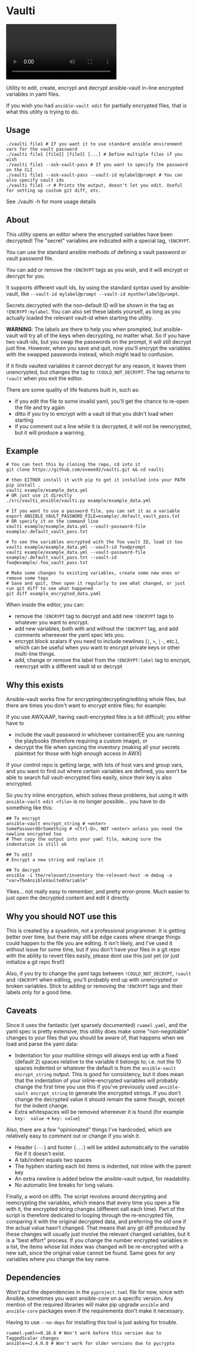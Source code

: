 # Vaulti

<video src='https://github.com/oveee92/vaulti/blob/5a6ca62f3ac5caf10d0c6707d74f486a4df459c5/docs/simpleusecase.mp4'></video>

Utility to edit, create, encrypt and decrypt ansible-vault in-line encrypted variables in yaml files.

If you wish you had `ansible-vault edit` for partially encrypted files, that is what this utility is trying to do.

## Usage

```shell
./vaulti file1 # If you want it to use standard ansible environment vars for the vault password
./vaulti file1 [file2] [file3] [...] # Define multiple files if you wish
./vaulti file1 --ask-vault-pass # If you want to specify the password on the CLI
./vaulti file1 --ask-vault-pass --vault-id mylabel@prompt # You can also specify vault ids
./vaulti file1 -r # Prints the output, doesn't let you edit. Useful for setting up custom git diff, etc.
```

See ./vaulti -h for more usage details

## About

This utility opens an editor where the encrypted variables have been decrypted!
The "secret" variables are indicated with a special tag, `!ENCRYPT`.

You can use the standard ansible methods of defining a vault password or vault password file.

You can add or remove the `!ENCRYPT` tags as you wish, and it will encrypt or decrypt for you.

It supports different vault ids, by using the standard syntax used by ansible-vault, like `--vault-id mylabel@prompt --vault-id myotherlabel@prompt`.

Secrets decrypted with the non-default ID will be shown in the tag as `!ENCRYPT:mylabel`. You can also set these labels yourself, as long as 
you actually loaded the relevant vault-id when starting the utility.

**WARNING**: The labels are there to help you when prompted, but ansible-vault will try all of the keys when decrypting, no matter what.
So if you have two vault-ids, but you swap the passwords on the prompt, it will still decrypt just fine. However, when you save and quit,
now you'll encrypt the variables with the swapped passwords instead, which might lead to confusion.

If it finds vaulted variables it cannot decrypt for any reason, it leaves them unencrypted, but changes the tag to `!COULD_NOT_DECRYPT`.
The tag returns to `!vault` when you exit the editor.

There are some quality of life features built in, such as:

- if you edit the file to some invalid yaml, you'll get the chance to re-open the file and try again
- ditto if you try to encrypt with a vault id that you didn't load when starting
- if you comment out a line while it is decrypted, it will not be reencrypted, but it will produce a warning.


## Example

```shell
# You can test this by cloning the repo, cd into it
git clone https://github.com/oveee92/vaulti.git && cd vaulti

# then EITHER install it with pip to get it installed into your PATH
pip install .
vaulti example/example_data.yml
# OR just use it directly
./src/vaulti_ansible/vaulti.py example/example_data.yml

# If you want to use a password file, you can set it as a variable
export ANSIBLE_VAULT_PASSWORD_FILE=example/.default_vault_pass.txt
# OR specify it on the command line
vaulti example/example_data.yml --vault-password-file example/.default_vault_pass.txt

# To see the variables encrypted with the foo vault ID, load it too
vaulti example/example_data.yml --vault-id foo@prompt
vaulti example/example_data.yml --vault-password-file example/.default_vault_pass.txt --vault-id foo@example/.foo_vault_pass.txt

# Make some changes to existing variables, create some new ones or remove some tags
# Save and quit, then open it regularly to see what changed, or just run git diff to see what happened
git diff example_encrypted_data.yaml
```

When inside the editor, you can:

- remove the `!ENCRYPT` tag to decrypt and add new `!ENCRYPT` tags to whatever you want to encrypt.
- add new variables, both with and without the `!ENCRYPT` tag, and add comments whereever the yaml spec lets you.
- encrypt block scalars if you need to include newlines (`|`, `>`, `|-`, etc.), which can be useful when you want to encrypt private keys or other multi-line things.
- add, change or remove the label from the `!ENCRYPT:label` tag to encrypt, reencrypt with a different vault id or decrypt

## Why this exists

Ansible-vault works fine for encrypting/decrypting/editing whole files, but there are times you don't want to encrypt entire files; for example:

If you use AWX/AAP, having vault-encrypted files is a bit difficult; you either have to
- include the vault password in whichever container/EE you are running the playbooks (therefore requiring a custom image), or
- decrypt the file when syncing the inventory (making all your secrets plaintext for those with high enough access in AWX)

If your control repo is getting large, with lots of host vars and group vars, and you want to find out where certain variables are defined,
you won't be able to search full vault-encrypted files easily, since their key is also encrypted.

So you try inline encryption, which solves these problems, but using it with `ansible-vault edit <file>` is no longer possible...
you have to do something like this:

```shell
## To encrypt
ansible-vault encrypt_string # <enter>
SomePasswordOrSomething # <Ctrl-D>, NOT <enter> unless you need the newline encrypted too
# Then copy the output into your yaml file, making sure the indentation is still ok

## To edit
# Encrypt a new string and replace it

## To decrypt
ansible -i the/relevant/inventory the-relevant-host -m debug -a "var=TheAnsibleVaultedVariable"
```

Yikes... not really easy to remember, and pretty error-prone. Much easier to just open the decrypted content and edit it directly.


## Why you should NOT use this

This is created by a sysadmin, not a professional programmer. It is getting better over time, but there may still be edge cases where
strange things could happen to the file you are editing. It isn't likely, and I've used it without issue for some time, but if you don't
have your files in a git repo with the ability to revert files easily, please dont use this just yet (or just initialize a git repo first!)

Also, if you try to change the yaml tags between `!COULD_NOT_DECRYPT`, `!vault` and `!ENCRYPT` when editing, you'll probably end up with unencrypted
or broken variables. Stick to adding or removing the `!ENCRYPT` tags and their labels only for a good time.

## Caveats

Since it uses the fantastic (yet sparsely documented) `ruamel.yaml`, and the yaml spec is pretty extensive, this utility does
make some "non-negotiable" changes to your files that you should be aware of, that happens when we load and parse the yaml data:

- Indentation for your multiline strings will always end up with a fixed (default 2) spaces relative to the variable it belongs to;
  i.e. not the 10 spaces indented or whatever the default is from the `ansible-vault encrypt_string` output. This is good for consistency, but it does mean that the indentation
  of your inline-encrypted variables will probably change the first time you use this if you've previously used `ansible-vault encrypt_string` to generate the encrypted strings.
  If you don't change the decrypted value it should remain the same though, except for the indent change.
- Extra whitespaces will be removed whereever it is found (for example `key:  value` -> `key: value`)

Also, there are a few "opinionated" things I've hardcoded, which are relatively easy to comment out or change if you wish it.

- Header (`---`) and footer (`...`) will be added automatically to the variable file if it doesn't exist.
- A tab/indent equals two spaces
- The hyphen starting each list items is indented, not inline with the parent key
- An extra newline is added below the ansible-vault output, for readability.
- No automatic line breaks for long values.

Finally, a word on diffs. The script revolves around decrypting and reencrypting the variables, which means that every time you open a file with it, the
encrypted string changes (different salt each time). Part of the script is therefore dedicated to looping through the re-encrypted file, comparing it with
the original decrypted data, and preferring the old one if the actual value hasn't changed. That means that any git diff produced by these changes will
usually just involve the relevant changed variables, but it is a "best effort" process. If you change the number encrypted variables in a list, the items
whose list index was changed will be re-encrypted with a new salt, since the original value cannot be found. Same goes for any variables where you change
the key name.


## Dependencies

Won't put the dependencies in the `pyproject.toml` file for now, since with Ansible, sometimes you
want ansible-core on a specific version. Any mention of the required libraries will make pip upgrade
`ansible` and `ansible-core` packages even if the requirements don't make it necessary.

Having to use `--no-deps` for installing this tool is just asking for trouble.

```
ruamel.yaml>=0.16.6 # Won't work before this version due to TaggedScalar changes
ansible>=2.4.0.0 # Won't work for older versions due to pycrypto
```
